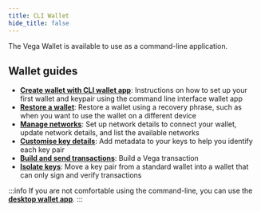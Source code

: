 ```yaml
---
title: CLI Wallet
hide_title: false
---
```


The Vega Wallet is available to use as a command-line application.

## Wallet guides 
* **[Create wallet with CLI wallet app](./latest/create-wallet.md)**: Instructions on how to set up your first wallet and keypair using the command line interface wallet app
* **[Restore a wallet](./latest/guides/restore-wallet.md)**: Restore a wallet using a recovery phrase, such as when you want to use the wallet on a different device
* **[Manage networks](./latest/guides/manage-networks.md)**: Set up network details to connect your wallet, update network details, and list the available networks 
* **[Customise key details](./latest/guides/customise-keys.md)**: Add metadata to your keys to help you identify each key pair
* **[Build and send transactions](./latest/guides/build-send-transactions.md)**: Build a Vega transaction
* **[Isolate keys](./latest/guides/isolate-keys.md)**: Move a key pair from a standard wallet into a wallet that can only sign and verify transactions

:::info
If you are not comfortable using the command-line, you can use the **[desktop wallet app](../desktop-app/latest/getting-started.md)**. 
:::